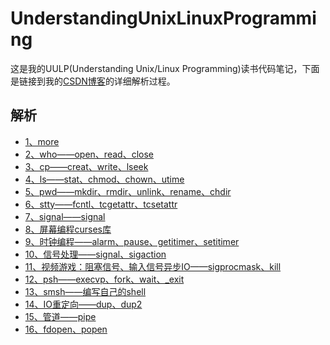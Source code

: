 # UnderstandingUnixLinuxProgramming
这是我的UULP(Understanding Unix/Linux Programming)读书代码笔记，下面是链接到我的[CSDN博客](https://blog.csdn.net/revendell/category_10126099.html)的详细解析过程。
## 解析
- [1、more](https://blog.csdn.net/Revendell/article/details/108066931)<br>
- [2、who——open、read、close](https://blog.csdn.net/Revendell/article/details/108090445)<br>
- [3、cp——creat、write、lseek](https://mp.csdn.net/console/editor/html/108112491)<br>
- [4、ls——stat、chmod、chown、utime](https://blog.csdn.net/Revendell/article/details/108209679)<br>
- [5、pwd——mkdir、rmdir、unlink、rename、chdir](https://blog.csdn.net/Revendell/article/details/108249386)<br>
- [6、stty——fcntl、tcgetattr、tcsetattr](https://blog.csdn.net/Revendell/article/details/108270881)<br>
- [7、signal——signal](https://blog.csdn.net/Revendell/article/details/108305319)<br>
- [8、屏幕编程curses库](https://blog.csdn.net/Revendell/article/details/108392686)<br>
- [9、时钟编程——alarm、pause、getitimer、setitimer](https://blog.csdn.net/Revendell/article/details/108393109)<br>
- [10、信号处理——signal、sigaction](https://blog.csdn.net/Revendell/article/details/108412851)<br>
- [11、视频游戏：阻塞信号、输入信号异步IO——sigprocmask、kill](https://blog.csdn.net/Revendell/article/details/108413822)<br>
- [12、psh——execvp、fork、wait、_exit](https://blog.csdn.net/Revendell/article/details/108438677)<br>
- [13、smsh——编写自己的shell](https://blog.csdn.net/Revendell/article/details/108478047)<br>
- [14、IO重定向——dup、dup2](https://blog.csdn.net/Revendell/article/details/108505906)<br>
- [15、管道——pipe](https://blog.csdn.net/Revendell/article/details/108523592)<br>
- [16、fdopen、popen](https://blog.csdn.net/Revendell/article/details/108590438)<br>
